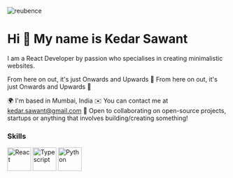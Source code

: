 <p align="left"> <img src="https://komarev.com/ghpvc/?username=reubence" alt="reubence" /> </p>

Hi 👋 My name is Kedar Sawant
==============================

I am a React Developer by passion who specialises in creating minimalistic websites.

From here on out, it's just Onwards and Upwards 🚀
From here on out, it's just Onwards and Upwards 🚀 


🌍  I'm based in Mumbai, India
✉️  You can contact me at kedar.sawant@gmail.com
🤝 Open to collaborating on open-source projects, startups or anything that involves building/creating something!

### Skills

<p align="left">
<a href="https://reactjs.org/" target="_blank" rel="noreferrer"><img src="https://raw.githubusercontent.com/danielcranney/readme-generator/main/public/icons/skills/react-colored.svg" width="54" height="54" alt="React" /></a>
<a href="https://www.typescriptlang.org/" target="_blank" rel="noreferrer"><img src="https://raw.githubusercontent.com/danielcranney/readme-generator/main/public/icons/skills/typescript-colored.svg" width="54" height="54" alt="Typescript" /></a>
<a href="https://www.python.org/" target="_blank" rel="noreferrer"><img src="https://raw.githubusercontent.com/danielcranney/readme-generator/main/public/icons/skills/python-colored.svg" width="54" height="54" alt="Python" /></a>
</p>






